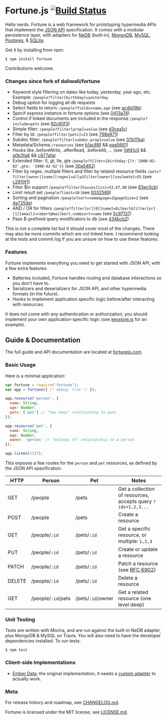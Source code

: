 # Fortune.js [![Build Status](https://travis-ci.org/daliwali/fortune.png?branch=master)](https://travis-ci.org/daliwali/fortune)

Hello nerds. Fortune is a web framework for prototyping hypermedia APIs that implement the [JSON API](http://jsonapi.org/) specification. It comes with a modular persistence layer, with adapters for [NeDB](//github.com/louischatriot/nedb) (built-in), [MongoDB](//github.com/daliwali/fortune-mongodb), [MySQL](//github.com/daliwali/fortune-relational), [Postgres](//github.com/daliwali/fortune-relational), & [SQLite](//github.com/daliwali/fortune-relational).

Get it by installing from npm:
```
$ npm install fortune
```
Contributions welcome.

### Changes since fork of daliwali/fortune

- Keyword style filtering on dates like today, yesterday, year ago, etc. Example: `/people?filter[birthday]=yesterday`
- Debug option for logging all db requests
- Select fields to return: `/people?fields=name,age`  (see [acdb09b](//github.com/flyvictor/fortune/commit/acdb09b2cad568c0dd0e7e27fc22b6362e996f2c))
- Specif express instance in fortune options (see [0413a74](//github.com/flyvictor/fortune/commit/0413a74f3c1a7c9971f8cac4eecf77284503e2f1))
- Control if linked documents are included in the response `/people?include=pets` (see [92c80f3](//github.com/flyvictor/fortune/commit/92c80f3b8363242a8cb57a33e20f6d4b57a04055))
- Simple filter: `/people?filter[prop]=value` (see [d3cea1c](//github.com/flyvictor/fortune/commit/d3cea1ca4a48863b82ef5b98a2ff5b3b5cbc986a))
- Filter by id: `/people?filter[pets]=23` (see [798e871](//github.com/flyvictor/fortune/commit/798e87122af11ee462252e0b525d4365ce9bdd3a))
- Subdoc filter: `/people?filter[subdoc.prop]=value` (see [37b17ba](//github.com/flyvictor/fortune/commit/37b17bacc165f7b66475881f11a68a07520386d0))
- Metadata/Schema `/resources` (see [b1ac88f](//github.com/flyvictor/fortune/commit/b1ac88f234ce58daac182de6e4d4e4c57c3353db) && [eaa5661](//github.com/flyvictor/fortune/commit/eaa56610e67c45fb17752d0905e6a298878f6d99))
- Hooks like .beforeWrite, .afterRead, .beforeAll, ... (see [1df41c0](//github.com/flyvictor/fortune/commit/1df41c0dd5800acba77bd0a3a9820cd855587c33) && [a0b3fa6](//github.com/flyvictor/fortune/commit/a0b3fa639067b937e23aec671fdb014c3ea2a8b3) && [c877afa](//github.com/flyvictor/fortune/commit/c877afaea26a4fdd34b06ce9b6ca2bf510a4a01d))
- Extended filter: lt, gt, lte, gte `/people?filter={birthday:{lt:'2000-02-02',gte: '1900-02-02'}}` (see [30a5462](//github.com/flyvictor/fortune/commit/30a54625f27e76bc4b90ef519011585e7e3bd103))
- Filter by regex, multiple filters and filter by related resource fields `/pets?filter[owner][name][regex]=ally&filter[owner][soulmate]=55` (see [c2910f1](//github.com/flyvictor/fortune/commit/c2910f139175b16abdc5b2d8707bc8b86ad1321a))
- Filter $in support `/people?filter[houses][in]=53,67,88` (see [63ec0cb](//github.com/flyvictor/fortune/commit/63ec0cbe747beeeff0425605048c5aedb411bcbf))
- Limit result set `/people?limit=10` (see [0032589](//github.com/flyvictor/fortune/commit/0032589b8e7ed460c5eac197bf68159b7403ac43))
- Sorting and pagination `/people?sort=name&page=2&pageSize=2` (see [4a725de](//github.com/flyvictor/fortune/commit/4a725de28e437008e12d5cb2e5dcac44e98ff747))
- AND / OR for filters `/people?filter[or][0][name]=Dilbert&filter[or][1][email]=robert@mailbert.com&sort=name` (see [5c97137](//github.com/flyvictor/fortune/commit/5c971372cd75d75fe9fcc68023593c5e4c8604a9))
- Pass $-prefixed query modificators to db (see [434bcb2](//github.com/flyvictor/fortune/commit/434bcb2aaab19c115e2d3af614861f1254bf5294))

This is not a complete list but it should cover most of the changes. There may also be more commits which are not linked here. I recommend looking at the tests and commit log if you are unsure on how to use these features.


### Features

Fortune implements everything you need to get started with JSON API, with a few extra features:

- Batteries included, Fortune handles routing and database interactions so you don't have to.
- Serializers and deserializers for JSON API, and other hypermedia formats (in the future).
- Hooks to implement application specific logic before/after interacting with resources.

It does not come with any authentication or authorization, you should implement your own application-specific logic (see [keystore.js](//github.com/daliwali/fortune/blob/master/examples/keystore.js) for an example).

## Guide & Documentation

The full guide and API documentation are located at [fortunejs.com](http://fortunejs.com/).

### Basic Usage

Here is a minimal application:

```javascript
var fortune = require('fortune');
var app = fortune({ /* debug: true */ });

app.resource('person', {
  name: String,
  age: Number,
  pets: ['pet'] // "has many" relationship to pets
});

app.resource('pet', {
  name: String,
  age: Number,
  owner: 'person' // "belongs to" relationship to a person
});

app.listen(1337);
```

This exposes a few routes for the `person` and `pet` resources, as defined by the JSON API specification:

| HTTP   | Person             | Pet               | Notes                                                        |
|--------|--------------------|-------------------|--------------------------------------------------------------|
| GET    | /people            | /pets             | Get a collection of resources, accepts query `?ids=1,2,3...` |
| POST   | /people            | /pets             | Create a resource                                            |
| GET    | /people/`:id`      | /pets/`:id`       | Get a specific resource, or multiple: `1,2,3`                |
| PUT    | /people/`:id`      | /pets/`:id`       | Create or update a resource                                  |
| PATCH  | /people/`:id`      | /pets/`:id`       | Patch a resource (see [RFC 6902](//tools.ietf.org/html/rfc6902)) |
| DELETE | /people/`:id`      | /pets/`:id`       | Delete a resource                                            |
| GET    | /people/`:id`/pets | /pets/`:id`/owner | Get a related resource (one level deep)                      |

### Unit Testing

Tests are written with Mocha, and are run against the built-in NeDB adapter, plus MongoDB & MySQL on Travis. You will also need to have the developer dependencies installed. To run tests:

```
$ npm test
```

### Client-side Implementations
- [Ember Data](//github.com/emberjs/data): the original implementation, it needs a [custom adapter](//github.com/daliwali/ember-json-api) to actually work.

### Meta

For release history and roadmap, see [CHANGELOG.md](//github.com/daliwali/fortune/blob/master/CHANGELOG.md).

Fortune is licensed under the MIT license, see [LICENSE.md](//github.com/daliwali/fortune/blob/master/LICENSE.md).
